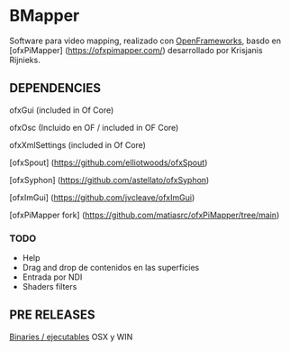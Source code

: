 # BMapper
Software para video mapping, realizado con [OpenFrameworks](https://openframeworks.cc/), basdo en [ofxPiMapper] (https://ofxpimapper.com/) desarrollado por Krisjanis Rijnieks. 


## DEPENDENCIES ##

ofxGui (included in Of Core)

ofxOsc (Incluido en OF / included in OF Core)

ofxXmlSettings (included in Of Core)

[ofxSpout] (https://github.com/elliotwoods/ofxSpout)

[ofxSyphon] (https://github.com/astellato/ofxSyphon)

[ofxImGui] (https://github.com/jvcleave/ofxImGui)

[ofxPiMapper fork] (https://github.com/matiasrc/ofxPiMapper/tree/main) 


### TODO ###

- Help
- Drag and drop de contenidos en las superficies
- Entrada por NDI
- Shaders filters

## PRE RELEASES ##
[Binaries / ejecutables](https://github.com/matiasrc/BBlobTracker-lite/releases/tag/v.0.1) OSX y WIN
